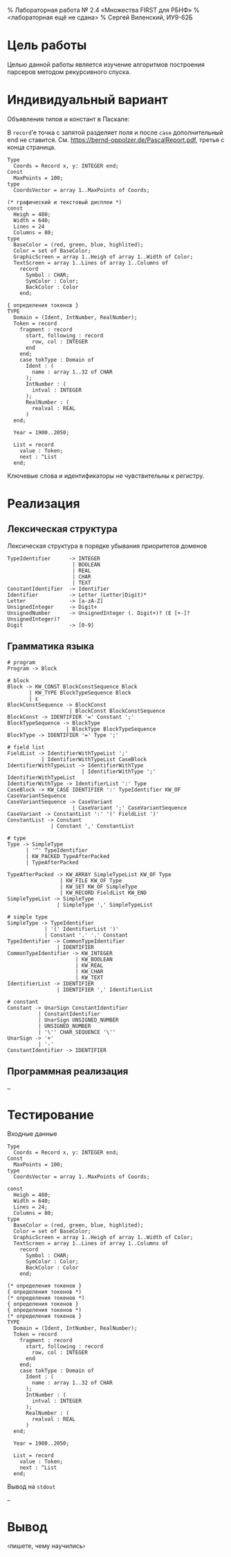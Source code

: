 % Лабораторная работа № 2.4 «Множества FIRST для РБНФ»
% <лабораторная ещё не сдана>
% Сергей Виленский, ИУ9-62Б

# Цель работы
Целью данной работы является изучение алгоритмов построения парсеров методом рекурсивного спуска.

# Индивидуальный вариант
Объявления типов и констант в Паскале:

В `record`’е точка с запятой разделяет поля и после `case` дополнительный end не ставится. См. https://bernd-oppolzer.de/PascalReport.pdf, третья с конца страница.

```
Type
  Coords = Record x, y: INTEGER end;
Const
  MaxPoints = 100;
type
  CoordsVector = array 1..MaxPoints of Coords;

(* графический и текстовый дисплеи *)
const
  Heigh = 480;
  Width = 640;
  Lines = 24
  Columns = 80;
type
  BaseColor = (red, green, blue, highlited);
  Color = set of BaseColor;
  GraphicScreen = array 1..Heigh of array 1..Width of Color;
  TextScreen = array 1..Lines of array 1..Columns of
    record
      Symbol : CHAR;
      SymColor : Color;
      BackColor : Color
    end;

{ определения токенов }
TYPE
  Domain = (Ident, IntNumber, RealNumber);
  Token = record
    fragment : record
      start, following : record
        row, col : INTEGER
      end
    end;
    case tokType : Domain of
      Ident : (
        name : array 1..32 of CHAR
      );
      IntNumber : (
        intval : INTEGER
      );
      RealNumber : (
        realval : REAL
      )
  end;

  Year = 1900..2050;

  List = record
    value : Token;
    next : ^List
  end;
```

Ключевые слова и идентификаторы не чувствительны к регистру.

# Реализация

## Лексическая структура
Лексическая структура в порядке убывания приоритетов доменов
```
TypeIdentifier      -> INTEGER
                     | BOOLEAN
                     | REAL
                     | CHAR
                     | TEXT
ConstantIdentifier  -> Identifier
Identifier          -> Letter (Letter|Digit)*
Letter              -> [a-zA-Z]
UnsignedInteger     -> Digit+
UnsignedNumber      -> UnsignedInteger (. Digit+)? (E [+-]? UnsignedInteger)?
Digit               -> [0-9]
```

## Грамматика языка
```
# program
Program -> Block

# block
Block -> KW_CONST BlockConstSequence Block
       | KW_TYPE BlockTypeSequence Block
       | ε
BlockConstSequence -> BlockConst
                    | BlockConst BlockConstSequence
BlockConst -> IDENTIFIER '=' Constant ';'
BlockTypeSequence -> BlockType
                   | BlockType BlockTypeSequence
BlockType -> IDENTIFIER '=' Type ';'

# field list
FieldList -> IdentifierWithTypeList ';'
           | IdentifierWithTypeList CaseBlock
IdentifierWithTypeList -> IdentifierWithType
                        | IdentifierWithType ';' IdentifierWithTypeList
IdentifierWithType -> IdentifierList ':' Type
CaseBlock -> KW_CASE IDENTIFIER ':' TypeIdentifier KW_OF CaseVariantSequence
CaseVariantSequence -> CaseVariant
                     | CaseVariant ';' CaseVariantSequence
CaseVariant -> ConstantList ':' '(' FieldList ')'
ConstantList -> Constant
              | Constant ',' ConstantList

# type
Type -> SimpleType
      | '^' TypeIdentifier
      | KW_PACKED TypeAfterPacked
      | TypeAfterPacked

TypeAfterPacked -> KW_ARRAY SimpleTypeList KW_OF Type
                 | KW_FILE KW_OF Type
                 | KW_SET KW_OF SimpleType
                 | KW_RECORD FieldList KW_END
SimpleTypeList -> SimpleType
                | SimpleType ',' SimpleTypeList

# simple type
SimpleType -> TypeIdentifier
            | '(' IdentifierList ')'
            | Constant '.' '.' Constant
TypeIdentifier -> CommonTypeIdentifier
                | IDENTIFIER
CommonTypeIdentifier -> KW_INTEGER
                      | KW_BOOLEAN
                      | KW_REAL
                      | KW_CHAR
                      | KW_TEXT
IdentifierList -> IDENTIFIER
                | IDENTIFIER ',' IdentifierList

# constant
Constant -> UnarSign ConstantIdentifier
          | ConstantIdentifier
          | UnarSign UNSIGNED_NUMBER
          | UNSIGNED_NUMBER
          | '\'' CHAR_SEQUENCE '\''
UnarSign -> '+'
          | '-'
ConstantIdentifier -> IDENTIFIER
```

## Программная реализация

```
…
```

# Тестирование

Входные данные

```
Type
  Coords = Record x, y: INTEGER end;
Const
  MaxPoints = 100;
type
  CoordsVector = array 1..MaxPoints of Coords;

const
  Heigh = 480;
  Width = 640;
  Lines = 24;
  Columns = 80;
type
  BaseColor = (red, green, blue, highlited);
  Color = set of BaseColor;
  GraphicScreen = array 1..Heigh of array 1..Width of Color;
  TextScreen = array 1..Lines of array 1..Columns of
    record
      Symbol : CHAR;
      SymColor : Color;
      BackColor : Color
    end;

(* определения токенов }
{ определения токенов *)
(* определения токенов *)
{ определения токенов }
{ определения токенов *)
(* определения токенов }
TYPE
  Domain = (Ident, IntNumber, RealNumber);
  Token = record
    fragment : record
      start, following : record
        row, col : INTEGER
      end
    end;
    case tokType : Domain of
      Ident : (
        name : array 1..32 of CHAR
      );
      IntNumber : (
        intval : INTEGER
      );
      RealNumber : (
        realval : REAL
      )
  end;

  Year = 1900..2050;

  List = record
    value : Token;
    next : ^List
  end;
```

Вывод на `stdout`

```
…
```

# Вывод
‹пишете, чему научились›